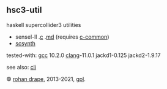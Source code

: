 hsc3-util
---------

haskell supercollider3 utilities

- sensel-ll
  .[c](?t=hsc3-util&e=cmd/sensel-ll.c)
  .[md](?t=hsc3-util&e=md/sensel-ll.md)
  (requires [c-common](?t=c-common))
- [scsynth](http://rohandrape.net/?t=hsc3-util&e=md/scsynth.md)

tested-with:
[gcc](http://gcc.gnu.org/) 10.2.0
[clang](https://clang.llvm.org/)-11.0.1
jackd1-0.125
jackd2-1.9.17

see also: [cli](?t=hsc3-texts&e=md/cli.md)

© [rohan drape][rd], 2013-2021, [gpl][gpl].

[rd]: http://rohandrape.net/
[gpl]: http://gnu.org/copyleft/

